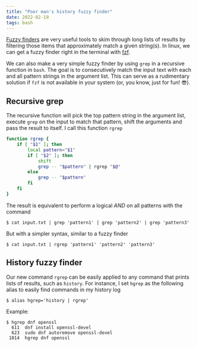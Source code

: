 ```yaml
---
title: "Poor man's history fuzzy finder"
date: 2022-02-19
tags: bash
---
```


[Fuzzy finders](https://en.wikipedia.org/wiki/Fuzzy_finder) are very useful
tools to skim through long lists of results by filtering those items that
approximately match a given string(s). In linux, we can get a fuzzy finder right
in the terminal with [fzf](https://github.com/junegunn/fzf).

We can also make a very simple fuzzy finder by using `grep` in a recursive
function in `bash`. The goal is to consecutively match the input text with each
and all pattern strings in the argument list. This can serve as a rudimentary
solution if `fzf` is not available in your system (or, you know, just for fun!
:sunglasses:).

## Recursive grep

The recursive function will pick the top pattern string in the argument list,
execute `grep` on the input to match that pattern, shift the arguments and pass
the result to itself. I call this function `rgrep`

```bash
function rgrep {
    if [ "$1" ]; then
        local pattern="$1"
        if [ "$2" ]; then
            shift
            grep -- "$pattern" | rgrep "$@"
        else
            grep -- "$pattern"
        fi
    fi
}
```

The result is equivalent to perform a logical *AND* on all patterns with the
command

```console
$ cat input.txt | grep 'pattern1' | grep 'pattern2' | grep 'pattern3'
```

But with a simpler syntax, similar to a fuzzy finder

```console
$ cat input.txt | rgrep 'pattern1' 'pattern2' 'pattern3'
```

## History fuzzy finder

Our new command `rgrep` can be easily applied to any command that prints lists of results, such
as `history`. For instance, I set `hgrep` as the following alias to easily find commands in
my history log

```console
$ alias hgrep='history | rgrep'
```

Example:

```console
$ hgrep dnf openssl
  611  dnf install openssl-devel
  623  sudo dnf autoremove openssl-devel
 1014  hgrep dnf openssl
```
